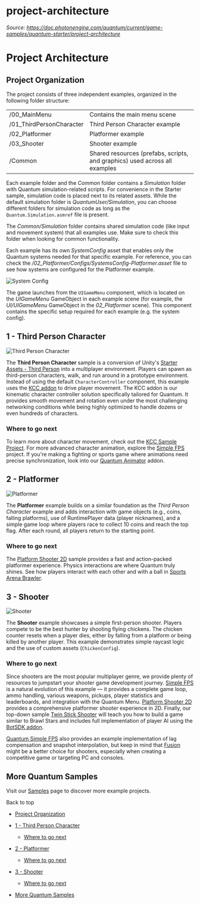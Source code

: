 # project-architecture

_Source: https://doc.photonengine.com/quantum/current/game-samples/quantum-starter/project-architecture_

# Project Architecture

## Project Organization

The project consists of three independent examples, organized in the following folder structure:

|     |     |
| --- | --- |
| /00\_MainMenu | Contains the main menu scene |
| /01\_ThirdPersonCharacter | Third Person Character example |
| /02\_Platformer | Platformer example |
| /03\_Shooter | Shooter example |
| /Common | Shared resources (prefabs, scripts, and graphics) used across all examples |

Each example folder and the _Common_ folder contains a _Simulation_ folder with Quantum simulation-related scripts. For convenience in the Starter sample, simulation code is placed next to its related assets. While the default simulation folder is _QuantumUser/Simulation_, you can choose different folders for simulation code as long as the `Quantum.Simulation.asmref` file is present.

The _Common/Simulation_ folder contains shared simulation code (like input and movement system) that all examples use. Make sure to check this folder when looking for common functionality.

Each example has its own _SystemConfig_ asset that enables only the Quantum systems needed for that specific example. For reference, you can check the _/02\_Platformer/Configs/SystemsConfig-Platformer.asset_ file to see how systems are configured for the Platformer example.

![System Config](/docs/img/quantum/v3/game-samples/starter/SystemConfig.jpg)

The game launches from the `UIGameMenu` component, which is located on the _UIGameMenu_ GameObject in each example scene (for example, the _UI/UIGameMenu_ GameObject in the _02\_Platformer_ scene). This component contains the specific setup required for each example (e.g. the system config).

## 1 - Third Person Character

![Third Person Character](/docs/img/quantum/v3/game-samples/starter/ThirdPersonCharacter.jpg)

The **Third Person Character** sample is a conversion of Unity's [Starter Assets - Third Person](https://assetstore.unity.com/packages/essentials/starter-assets-thirdperson-updates-in-new-charactercontroller-pa-196526) into a multiplayer environment. Players can spawn as third-person characters, walk, and run around in a prototype environment. Instead of using the default `CharacterController` component, this example uses the [KCC addon](/quantum/current/addons/kcc/overview) to drive player movement. The KCC addon is our kinematic character controller solution specifically tailored for Quantum. It provides smooth movement and rotation even under the most challenging networking conditions while being highly optimized to handle dozens or even hundreds of characters.

### Where to go next

To learn more about character movement, check out the [KCC Sample Project](/quantum/current/addons/kcc/overview). For more advanced character animation, explore the [Simple FPS](/quantum/current/game-samples/quantum-simple-fps/overview) project. If you're making a fighting or sports game where animations need precise synchronization, look into our [Quantum Animator](/quantum/current/addons/animator/overview) addon.

## 2 - Platformer

![Platformer](/docs/img/quantum/v3/game-samples/starter/PlatformerJumping.jpg)

The **Platformer** example builds on a similar foundation as the _Third Person Character_ example and adds interaction with game objects (e.g., coins, falling platforms), use of RuntimePlayer data (player nicknames), and a simple game loop where players race to collect 10 coins and reach the top flag. After each round, all players return to the starting point.

### Where to go next

The [Platform Shooter 2D](/quantum/current/game-samples/platform-shooter-2d/overview) sample provides a fast and action-packed platformer experience. Physics interactions are where Quantum truly shines. See how players interact with each other and with a ball in [Sports Arena Brawler](/quantum/current/game-samples/sports-arena-brawler).

## 3 - Shooter

![Shooter](/docs/img/quantum/v3/game-samples/starter/Shooter.jpg)

The **Shooter** example showcases a simple first-person shooter. Players compete to be the best hunter by shooting flying chickens. The chicken counter resets when a player dies, either by falling from a platform or being killed by another player. This example demonstrates simple raycast logic and the use of custom assets (`ChickenConfig`).

### Where to go next

Since shooters are the most popular multiplayer genre, we provide plenty of resources to jumpstart your shooter game development journey. [Simple FPS](/quantum/current/game-samples/quantum-simple-fps/overview) is a natural evolution of this example — it provides a complete game loop, ammo handling, various weapons, pickups, player statistics and leaderboards, and integration with the Quantum Menu. [Platform Shooter 2D](/quantum/current/game-samples/platform-shooter-2d/overview) provides a comprehensive platformer shooter experience in 2D. Finally, our top-down sample [Twin Stick Shooter](/quantum/current/game-samples/twin-stick-shooter) will teach you how to build a game similar to Brawl Stars and includes full implementation of player AI using the [BotSDK addon](/quantum/current/addons/bot-sdk/overview).

[Quantum Simple FPS](/quantum/current/game-samples/quantum-simple-fps/overview) also provides an example implementation of lag compensation and snapshot interpolation, but keep in mind that [Fusion](/fusion/current/fusion-choose) might be a better choice for shooters, especially when creating a competitive game or targeting PC and consoles.

## More Quantum Samples

Visit our [Samples](https://www.photonengine.com/samples) page to discover more example projects.

Back to top

- [Project Organization](#project-organization)
- [1 - Third Person Character](#third-person-character)

  - [Where to go next](#where-to-go-next)

- [2 - Platformer](#platformer)

  - [Where to go next](#where-to-go-next-1)

- [3 - Shooter](#shooter)

  - [Where to go next](#where-to-go-next-2)

- [More Quantum Samples](#more-quantum-samples)